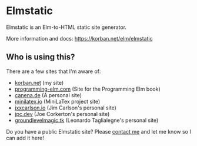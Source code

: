 # Elmstatic

Elmstatic is an Elm-to-HTML static site generator. 

More information and docs: https://korban.net/elm/elmstatic

## Who is using this? 

There are a few sites that I'm aware of:

- [korban.net](https://korban.net/elm) (my site)
- [programming-elm.com](https://programming-elm.com) (Site for the Programming Elm book)
- [canena.de](http://canena.de) (A personal site)
- [minilatex.io](https://minilatex.io) (MiniLaTex project site)
- [jxxcarlson.io](https://jxxcarlson.io) (Jim Carlson's personal site)
- [jpc.dev](https://jpc.dev/) (Joe Corkerton's personal site)
- [groundlevelmagic.tk](https://groundlevelmagic.tk) (Leonardo Taglialegne's personal site)

Do you have a public Elmstatic site? Please [contact me](https://korban.net/elm/contact) and let me know so I can add it here!